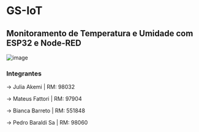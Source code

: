 # GS-IoT
## Monitoramento de Temperatura e Umidade com ESP32 e Node-RED


![image](https://github.com/user-attachments/assets/9b22713c-2046-4b52-9851-80cabe1e9021)
























### Integrantes
-> Julia Akemi | RM: 98032

-> Mateus Fattori | RM: 97904 

-> Bianca Barreto | RM: 551848

-> Pedro Baraldi Sa | RM: 98060
